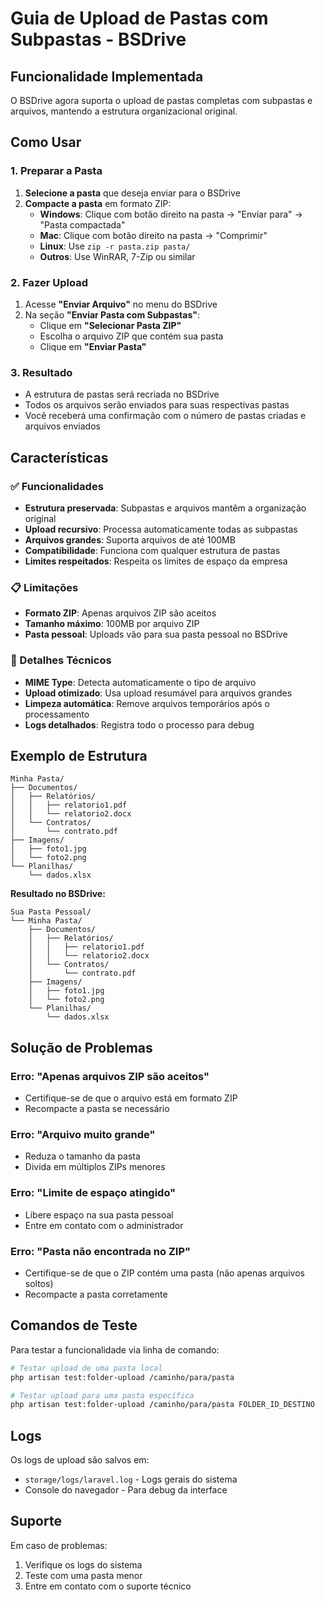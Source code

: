# Guia de Upload de Pastas com Subpastas - BSDrive

## Funcionalidade Implementada

O BSDrive agora suporta o upload de pastas completas com subpastas e arquivos, mantendo a estrutura organizacional original.

## Como Usar

### 1. Preparar a Pasta

1. **Selecione a pasta** que deseja enviar para o BSDrive
2. **Compacte a pasta** em formato ZIP:
   - **Windows**: Clique com botão direito na pasta → "Enviar para" → "Pasta compactada"
   - **Mac**: Clique com botão direito na pasta → "Comprimir"
   - **Linux**: Use `zip -r pasta.zip pasta/`
   - **Outros**: Use WinRAR, 7-Zip ou similar

### 2. Fazer Upload

1. Acesse **"Enviar Arquivo"** no menu do BSDrive
2. Na seção **"Enviar Pasta com Subpastas"**:
   - Clique em **"Selecionar Pasta ZIP"**
   - Escolha o arquivo ZIP que contém sua pasta
   - Clique em **"Enviar Pasta"**

### 3. Resultado

- A estrutura de pastas será recriada no BSDrive
- Todos os arquivos serão enviados para suas respectivas pastas
- Você receberá uma confirmação com o número de pastas criadas e arquivos enviados

## Características

### ✅ Funcionalidades
- **Estrutura preservada**: Subpastas e arquivos mantêm a organização original
- **Upload recursivo**: Processa automaticamente todas as subpastas
- **Arquivos grandes**: Suporta arquivos de até 100MB
- **Compatibilidade**: Funciona com qualquer estrutura de pastas
- **Limites respeitados**: Respeita os limites de espaço da empresa

### 📋 Limitações
- **Formato ZIP**: Apenas arquivos ZIP são aceitos
- **Tamanho máximo**: 100MB por arquivo ZIP
- **Pasta pessoal**: Uploads vão para sua pasta pessoal no BSDrive

### 🔧 Detalhes Técnicos
- **MIME Type**: Detecta automaticamente o tipo de arquivo
- **Upload otimizado**: Usa upload resumável para arquivos grandes
- **Limpeza automática**: Remove arquivos temporários após o processamento
- **Logs detalhados**: Registra todo o processo para debug

## Exemplo de Estrutura

```
Minha Pasta/
├── Documentos/
│   ├── Relatórios/
│   │   ├── relatorio1.pdf
│   │   └── relatorio2.docx
│   └── Contratos/
│       └── contrato.pdf
├── Imagens/
│   ├── foto1.jpg
│   └── foto2.png
└── Planilhas/
    └── dados.xlsx
```

**Resultado no BSDrive:**
```
Sua Pasta Pessoal/
└── Minha Pasta/
    ├── Documentos/
    │   ├── Relatórios/
    │   │   ├── relatorio1.pdf
    │   │   └── relatorio2.docx
    │   └── Contratos/
    │       └── contrato.pdf
    ├── Imagens/
    │   ├── foto1.jpg
    │   └── foto2.png
    └── Planilhas/
        └── dados.xlsx
```

## Solução de Problemas

### Erro: "Apenas arquivos ZIP são aceitos"
- Certifique-se de que o arquivo está em formato ZIP
- Recompacte a pasta se necessário

### Erro: "Arquivo muito grande"
- Reduza o tamanho da pasta
- Divida em múltiplos ZIPs menores

### Erro: "Limite de espaço atingido"
- Libere espaço na sua pasta pessoal
- Entre em contato com o administrador

### Erro: "Pasta não encontrada no ZIP"
- Certifique-se de que o ZIP contém uma pasta (não apenas arquivos soltos)
- Recompacte a pasta corretamente

## Comandos de Teste

Para testar a funcionalidade via linha de comando:

```bash
# Testar upload de uma pasta local
php artisan test:folder-upload /caminho/para/pasta

# Testar upload para uma pasta específica
php artisan test:folder-upload /caminho/para/pasta FOLDER_ID_DESTINO
```

## Logs

Os logs de upload são salvos em:
- `storage/logs/laravel.log` - Logs gerais do sistema
- Console do navegador - Para debug da interface

## Suporte

Em caso de problemas:
1. Verifique os logs do sistema
2. Teste com uma pasta menor
3. Entre em contato com o suporte técnico 